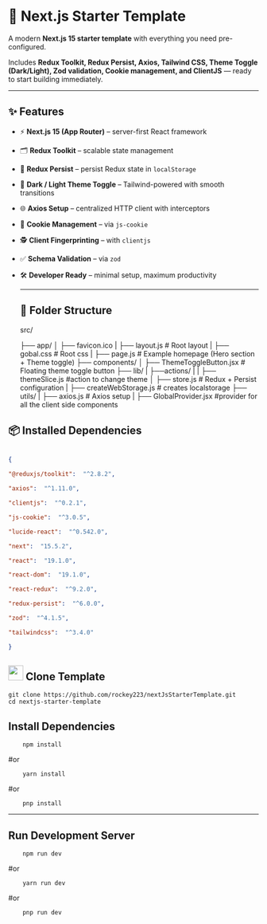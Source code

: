 #  🚀 Next.js Starter Template

  

A modern **Next.js 15 starter template** with everything you need pre-configured.

Includes **Redux Toolkit, Redux Persist, Axios, Tailwind CSS, Theme Toggle (Dark/Light), Zod validation, Cookie management, and ClientJS** — ready to start building immediately.

  

---

  

##  ✨ Features

  

- ⚡ **Next.js 15 (App Router)** – server-first React framework

- 🗂 **Redux Toolkit** – scalable state management

- 💾 **Redux Persist** – persist Redux state in `localStorage`

- 🎨 **Dark / Light Theme Toggle** – Tailwind-powered with smooth transitions

- 🌐 **Axios Setup** – centralized HTTP client with interceptors

- 🔑 **Cookie Management** – via `js-cookie`

- 🕵️ **Client Fingerprinting** – with `clientjs`

- ✅ **Schema Validation** – via `zod`

- 🛠 **Developer Ready** – minimal setup, maximum productivity

  


    ---
  ## 📂 Folder Structure


    src/
    
    ├── app/
    │ ├── favicon.ico 
    | ├── layout.js # Root layout
    | ├── gobal.css # Root css
    | ├── page.js # Example homepage (Hero section + Theme toggle)
    ├── components/
    │ ├── ThemeToggleButton.jsx # Floating theme toggle button
    ├── lib/
    | ├──actions/
    | |	├── themeSlice.js #action to change theme
    │ ├── store.js # Redux + Persist configuration
    | ├── createWebStorage.js # creates localstorage
    ├── utils/
    | ├── axios.js # Axios setup
    | ├── GlobalProvider.jsx #provider for all the client side components
  



##  📦 Installed Dependencies

  

```json

{

"@reduxjs/toolkit":  "^2.8.2",

"axios":  "^1.11.0",

"clientjs":  "^0.2.1",

"js-cookie":  "^3.0.5",

"lucide-react":  "^0.542.0",

"next":  "15.5.2",

"react":  "19.1.0",

"react-dom":  "19.1.0",

"react-redux":  "^9.2.0",

"redux-persist":  "^6.0.0",

"zod":  "^4.1.5",

"tailwindcss":  "^3.4.0"

}

  ```
  ##  <img src="https://github.githubassets.com/images/modules/logos_page/GitHub-Mark.png" width="30"/> Clone Template

  
    git clone https://github.com/rockey223/nextJsStarterTemplate.git
    cd nextjs-starter-template

## Install Dependencies

   ```
       npm install
```
#or
```
    yarn install
```
#or 

        pnp install

   
---
## Run Development Server
```
    npm run dev
```
#or
```
    yarn run dev
```
#or 
```
    pnp run dev
```


    


